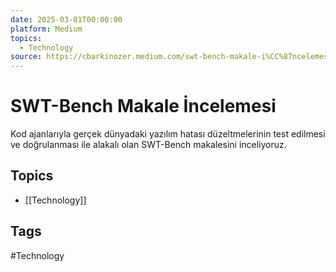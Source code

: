 ```yaml
---
date: 2025-03-01T00:00:00
platform: Medium
topics:
  - Technology
source: https://cbarkinozer.medium.com/swt-bench-makale-i%CC%87ncelemesi-4455161c3deb
---
```

# SWT-Bench Makale İncelemesi

Kod ajanlarıyla gerçek dünyadaki yazılım hatası düzeltmelerinin test edilmesi ve doğrulanması ile alakalı olan SWT-Bench makalesini inceliyoruz.

## Topics
- [[Technology]]

## Tags
#Technology